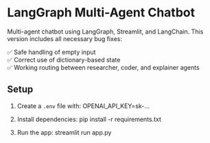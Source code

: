 # LangGraph Multi-Agent Chatbot 

Multi-agent chatbot using LangGraph, Streamlit, and LangChain. This version includes all necessary bug fixes:

✅ Safe handling of empty input  
✅ Correct use of dictionary-based state  
✅ Working routing between researcher, coder, and explainer agents

## Setup

1. Create a `.env` file with:
OPENAI_API_KEY=sk-...

2. Install dependencies:
pip install -r requirements.txt

3. Run the app:
streamlit run app.py
